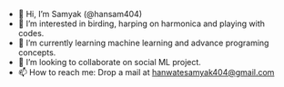 - 👋 Hi, I’m Samyak (@hansam404)
- 👀 I’m interested in birding, harping on harmonica and playing with codes.
- 🌱 I’m currently learning machine learning and advance programing concepts.
- 💞️ I’m looking to collaborate on social ML project.
- 📫 How to reach me: Drop a mail at hanwatesamyak404@gmail.com

<!---
hansam404/hansam404 is a ✨ special ✨ repository because its `README.md` (this file) appears on your GitHub profile.
You can click the Preview link to take a look at your changes.
--->
